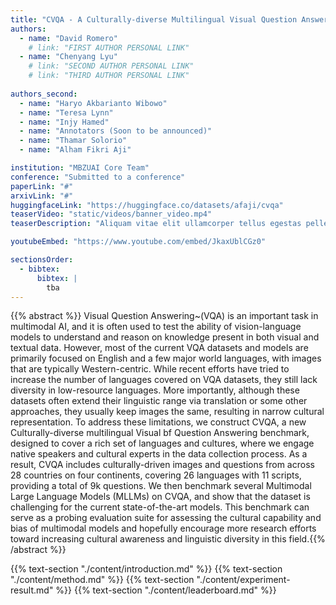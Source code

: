 ```yaml
---
title: "CVQA - A Culturally-diverse Multilingual Visual Question Answering Benchmark"
authors:
  - name: "David Romero"
    # link: "FIRST AUTHOR PERSONAL LINK"
  - name: "Chenyang Lyu"
    # link: "SECOND AUTHOR PERSONAL LINK"
    # link: "THIRD AUTHOR PERSONAL LINK"
  
authors_second:
  - name: "Haryo Akbarianto Wibowo"
  - name: "Teresa Lynn"
  - name: "Injy Hamed"
  - name: "Annotators (Soon to be announced)"
  - name: "Thamar Solorio"
  - name: "Alham Fikri Aji"

institution: "MBZUAI Core Team"
conference: "Submitted to a conference"
paperLink: "#"
arxivLink: "#"
huggingfaceLink: "https://huggingface.co/datasets/afaji/cvqa"
teaserVideo: "static/videos/banner_video.mp4"
teaserDescription: "Aliquam vitae elit ullamcorper tellus egestas pellentesque."

youtubeEmbed: "https://www.youtube.com/embed/JkaxUblCGz0"

sectionsOrder:
  - bibtex:
      bibtex: |
        tba
---
```


{{% abstract %}}
Visual Question Answering~(VQA) is an important task in multimodal AI, and it is often used to test the ability of vision-language models to understand and reason on knowledge present in both visual and textual data. However, most of the current VQA datasets and models are primarily focused on English and a few major world languages, with images that are typically Western-centric. While recent efforts have tried to increase the number of languages covered on VQA datasets, they still lack diversity in low-resource languages. More importantly, although these datasets often extend their linguistic range via translation or some other approaches, they usually keep images the same, resulting in narrow cultural representation. To address these limitations, we construct CVQA, a new Culturally-diverse multilingual Visual bf Question Answering benchmark, designed to cover a rich set of languages and cultures, where we engage native speakers and cultural experts in the data collection process. As a result, CVQA includes culturally-driven images and questions from across 28 countries on four continents, covering 26 languages with 11 scripts, providing a total of 9k questions. We then benchmark several Multimodal Large Language Models (MLLMs) on CVQA, and show that the dataset is challenging for the current state-of-the-art models. This benchmark can serve as a probing evaluation suite for assessing the cultural capability and bias of multimodal models and hopefully encourage more research efforts toward increasing cultural awareness and linguistic diversity in this field.{{% /abstract %}}

{{% text-section "./content/introduction.md" %}}
{{% text-section "./content/method.md" %}}
{{% text-section "./content/experiment-result.md" %}}
{{% text-section "./content/leaderboard.md" %}}


